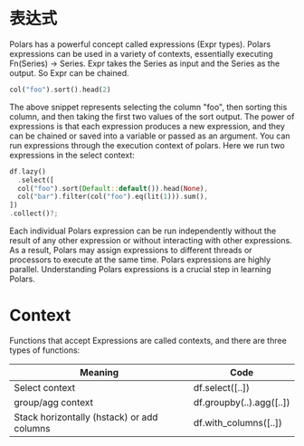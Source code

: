 # 表达式

Polars has a powerful concept called expressions (Expr types). Polars expressions can be used in a variety of contexts, essentially executing Fn(Series) -> Series. Expr takes the Series as input and the Series as the output. So Expr can be chained.

```rust
col("foo").sort().head(2)
```

The above snippet represents selecting the column "foo", then sorting this column, and then taking the first two values of the sort output. The power of expressions is that each expression produces a new expression, and they can be chained or saved into a variable or passed as an argument. You can run expressions through the execution context of polars. Here we run two expressions in the select context:


```rust
df.lazy()
  .select([
  col("foo").sort(Default::default()).head(None),
  col("bar").filter(col("foo").eq(lit(1))).sum(),
])
.collect()?;
```

Each individual Polars expression can be run independently without the result of any other expression or without interacting with other expressions. As a result, Polars may assign expressions to different threads or processors to execute at the same time. Polars expressions are highly parallel. Understanding Polars expressions is a crucial step in learning Polars.

# Context

Functions that accept Expressions are called contexts, and there are three types of functions:


  Meaning |Code
  --|--
  Select context|df.select(\[..\])
  group/agg context|df.groupby(..).agg(\[..\])
  Stack horizontally (hstack) or add columns| df.with_columns(\[..\])